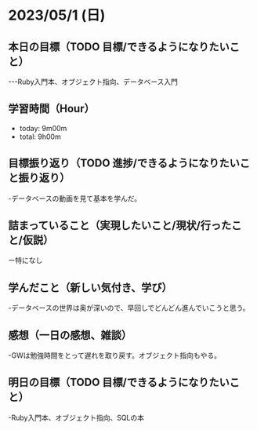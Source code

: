 # 2023/05/1 (日)

## 本日の目標（TODO 目標/できるようになりたいこと）

---Ruby入門本、オブジェクト指向、データベース入門

## 学習時間（Hour）

- today: 9m00m
- total: 9h00m

## 目標振り返り（TODO 進捗/できるようになりたいこと振り返り）

-データベースの動画を見て基本を学んだ。

## 詰まっていること（実現したいこと/現状/行ったこと/仮説）

ー特になし

## 学んだこと（新しい気付き、学び）

-データベースの世界は奥が深いので、早回しでどんどん進んでいこうと思う。

## 感想（一日の感想、雑談）

-GWは勉強時間をとって遅れを取り戻す。オブジェクト指向もやる。

## 明日の目標（TODO 目標/できるようになりたいこと）

-Ruby入門本、オブジェクト指向、SQLの本